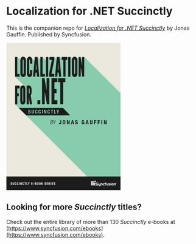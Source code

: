 # Localization for .NET Succinctly

This is the companion repo for [*Localization for .NET Succinctly*](https://www.syncfusion.com/ebooks/localization) by Jonas Gauffin. Published by Syncfusion.

[![cover](https://github.com/SyncfusionSuccinctlyE-Books/Localization-for-.NET-Succinctly/blob/master/cover.png)](https://www.syncfusion.com/ebooks/localization)

## Looking for more _Succinctly_ titles?

Check out the entire library of more than 130 _Succinctly_ e-books at [https://www.syncfusion.com/ebooks](https://www.syncfusion.com/ebooks).
